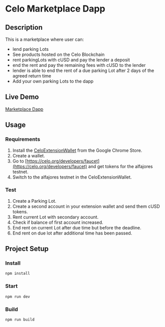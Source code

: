 # Celo Marketplace Dapp


## Description
This is a marketplace where user can:
* lend parking Lots
* See products hosted on the Celo Blockchain
* rent parkingLots with cUSD and pay the lender a deposit
* end the rent and pay the remaining fees with cUSD to the lender
* lender is able to end the rent of a due parking Lot after 2 days of the agreed return time
* Add your own parking Lots to the dapp

## Live Demo
[Marketplace Dapp](https://farzeenkist.github.io/Parking-Dapp/)

## Usage

### Requirements
1. Install the [CeloExtensionWallet](https://chrome.google.com/webstore/detail/celoextensionwallet/kkilomkmpmkbdnfelcpgckmpcaemjcdh?hl=en) from the Google Chrome Store.
2. Create a wallet.
3. Go to [https://celo.org/developers/faucet](https://celo.org/developers/faucet) and get tokens for the alfajores testnet.
4. Switch to the alfajores testnet in the CeloExtensionWallet.

### Test
1. Create a Parking Lot.
2. Create a second account in your extension wallet and send them cUSD tokens.
3. Rent current Lot with secondary account.
4. Check if balance of first account increased.
5. End rent on current Lot after due time but before the deadline.
6. End rent on due lot after additional time has been passed.


## Project Setup

### Install
```
npm install
```

### Start
```
npm run dev
```

### Build
```
npm run build

